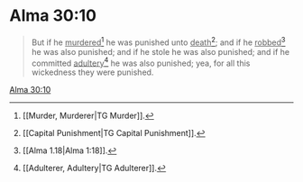 # Alma 30:10

> But if he <u>murdered</u>[^a] he was punished unto <u>death</u>[^b]; and if he <u>robbed</u>[^c] he was also punished; and if he stole he was also punished; and if he committed <u>adultery</u>[^d] he was also punished; yea, for all this wickedness they were punished.

[Alma 30:10](https://www.churchofjesuschrist.org/study/scriptures/bofm/alma/30?lang=eng&id=p10#p10)


[^a]: [[Murder, Murderer|TG Murder]].  
[^b]: [[Capital Punishment|TG Capital Punishment]].  
[^c]: [[Alma 1.18|Alma 1:18]].  
[^d]: [[Adulterer, Adultery|TG Adulterer]].  
